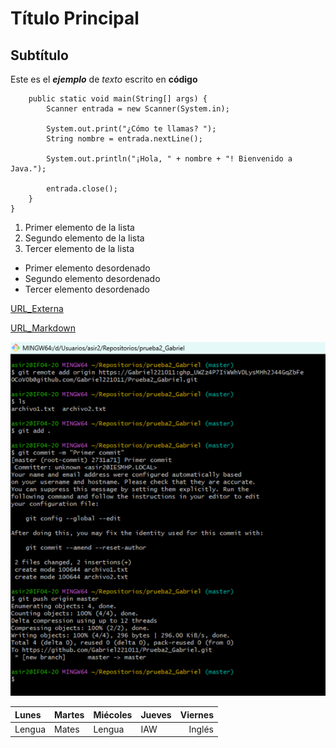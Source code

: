 # Título Principal

## Subtítulo

Este es el ***ejemplo*** de *texto* escrito en **código**

```public class HolaMundo {
    public static void main(String[] args) {
        Scanner entrada = new Scanner(System.in);

        System.out.print("¿Cómo te llamas? ");
        String nombre = entrada.nextLine();

        System.out.println("¡Hola, " + nombre + "! Bienvenido a Java.");

        entrada.close();
    }
}
```
1. Primer elemento de la lista
2. Segundo elemento de la lista 
3. Tercer elemento de la lista

* Primer elemento desordenado
* Segundo elemento desordenado
* Tercer elemento desordenado

[URL_Externa](https://docs.github.com/es/rest/guides/ "Un enlace a una guia de documentacion de GitHub")

[URL_Markdown](ejercicio1.md/ "Enlace a un fichero Markdown de el repositorio")

![Imagen](Imagenes1/Imagen1.png/ "Enlace a una imagen del repositorio")

|Lunes|Martes|Miécoles|Jueves|Viernes|
|:---|---|---|---|---:|
|Lengua|Mates|Lengua|IAW|Inglés|
